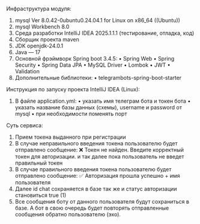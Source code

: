 Инфраструктура модуля:
1. mysql  Ver 8.0.42-0ubuntu0.24.04.1 for Linux on x86_64 ((Ubuntu))
2. mysql Workbench 8.0
3. Среда разработки IntelliJ IDEA 2025.1.1.1 (тестирование, отладка, код)
4. Сборщик проекта maven
5. JDK openjdk-24.0.1
6. Java — 17
7. Основной фрэймворк Spring boot 3.4.5:
    • Spring Web
    • Spring Security
    • Spring Data JPA
    • MySQL Driver
    • Lombok
    • JWT 
    • Validation
8. Дополнительные библиотеки:
    • telegrambots-spring-boot-starter


Инструкция по запуску проекта IntelliJ IDEA (Linux):

1. В файле application.yml:
    • указать имя телеграм бота и токен бота
    • указать название базы данных (схемы), username и password от mysql
    • при необходимости поменять порт

Суть сервиса:
1. Прием токена выданного при регистрации
2. В случае неправильного введения токена  пользователю будет отправлено сообщение:
   ❌ Токен не найден. Введите корректный токен для авторизации.
и так далее пока пользователь не введет правильный токен
4. В случае правильного введения токена пользователю будет отправлено сообщение:
   ✅ Авторизация прошла успешно + имя пользователя
4. Далее id chat сохраняется в базе так же и статус авторизации становиться true (1)
5. Все сообщения боту от данного пользователя будут сохраниться в базе. А бот в свою очередь будет повторять отправленные сообщения обратно пользователю (эхо).
